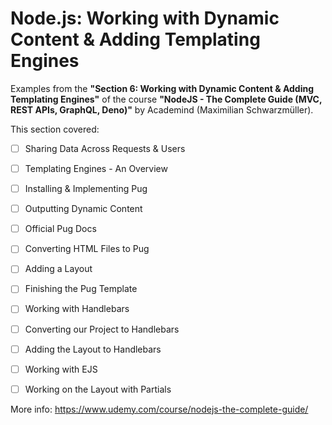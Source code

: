 # Node.js: Working with Dynamic Content & Adding Templating Engines

Examples from the **"Section 6: Working with Dynamic Content & Adding Templating Engines"** of the course **"NodeJS - The Complete Guide (MVC, REST APIs, GraphQL, Deno)"** by Academind (Maximilian Schwarzmüller).

This section covered:

- [ ] Sharing Data Across Requests & Users
- [ ] Templating Engines - An Overview
- [ ] Installing & Implementing Pug
- [ ] Outputting Dynamic Content
- [ ] Official Pug Docs
- [ ] Converting HTML Files to Pug
- [ ] Adding a Layout
- [ ] Finishing the Pug Template
- [ ] Working with Handlebars
- [ ] Converting our Project to Handlebars
- [ ] Adding the Layout to Handlebars
- [ ] Working with EJS
- [ ] Working on the Layout with Partials


More info: https://www.udemy.com/course/nodejs-the-complete-guide/
